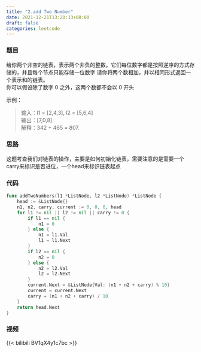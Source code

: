 ```yaml
---
title: "2.add Two Number"
date: 2021-12-21T13:20:13+08:00
draft: false
categories: leetcode
---
```


### 题目
给你两个非空的链表，表示两个非负的整数。它们每位数字都是按照逆序的方式存储的，并且每个节点只能存储一位数字 
请你将两个数相加，并以相同形式返回一个表示和的链表。  
你可以假设除了数字 0 之外，这两个数都不会以 0 开头

示例：
>输入：l1 = [2,4,3], l2 = [5,6,4]  
输出：[7,0,8]  
解释：342 + 465 = 807.  
### 思路
这题考查我们对链表的操作，主要是如何初始化链表，需要注意的是需要一个carry来标识是否进位，一个head来标识链表起点
### 代码
```go
func addTwoNumbers(l1 *ListNode, l2 *ListNode) *ListNode {
	head := &ListNode{}
	n1, n2, carry, current := 0, 0, 0, head
	for l1 != nil || l2 != nil || carry != 0 {
		if l1 == nil {
			n1 = 0
		} else {
			n1 = l1.Val
			l1 = l1.Next
		}
		if l2 == nil {
			n2 = 0
		} else {
			n2 = l2.Val
			l2 = l2.Next
		}
		current.Next = &ListNode{Val: (n1 + n2 + carry) % 10}
		current = current.Next
		carry = (n1 + n2 + carry) / 10
	}
	return head.Next
}

```

### 视频
{{< bilibili BV1qX4y1c7bc >}}
